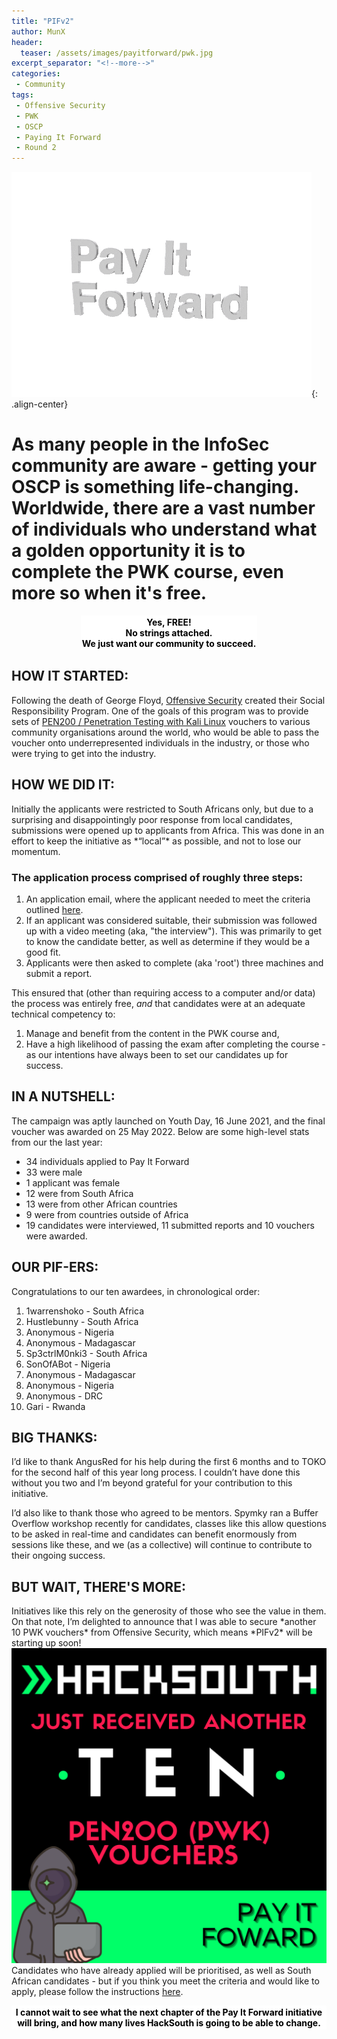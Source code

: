 ```yaml
---
title: "PIFv2"
author: MunX
header:
  teaser: /assets/images/payitforward/pwk.jpg
excerpt_separator: "<!--more-->"
categories:
 - Community
tags:
 - Offensive Security
 - PWK
 - OSCP
 - Paying It Forward
 - Round 2
---
```


![Pay it forward](/assets/images/payitforward/pif.gif){: .align-center}

<h1> As many people in the InfoSec community are aware - getting your OSCP is something life-changing. <br/> Worldwide, there are a vast number of individuals who understand what a golden opportunity it is to complete the PWK course, even more so when it's free.</h1> 
 
<p style="text-align: center;"><strong><span style="background-color: white; color: black;padding: 2px; display: inline-block">Yes, FREE! <br/> No strings attached. <br/> We just want our community to succeed. </span></strong>

<h2> HOW IT STARTED: </h2>
Following the death of George Floyd, <a target="_blank" rel="noopener noreferrer" href="https://www.offensive-security.com/"><i class="fas fa-external-link-square-alt"></i> Offensive Security</a> created their Social Responsibility Program. One of the goals of this program was to provide sets of <a target="_blank" rel="noopener noreferrer" href="https://www.offensive-security.com/pwk-oscp/"><i class="fas fa-external-link-square-alt"></i> PEN200 / Penetration Testing with Kali Linux</a> vouchers to various community organisations around the world, who would be able to pass the voucher onto underrepresented individuals in the industry, or those who were trying to get into the industry. 

<h2> HOW WE DID IT: </h2>
Initially the applicants were restricted to South Africans only, but due to a surprising and disappointingly poor response from local candidates, submissions were opened up to applicants from Africa. This was done in an effort to keep the initiative as *“local”* as possible, and not to lose our momentum. 

<h3> The application process comprised of roughly three steps: </h3>

1. An application email, where the applicant needed to meet the criteria outlined <a target="_blank" rel="noopener noreferrer" href="https://hacksouth.africa/community/Pay-It-Forward/"><i class="fas fa-external-link-square-alt"></i> here</a>. 
2. If an applicant was considered suitable, their submission was followed up with a video meeting (aka, "the interview"). This was primarily to get to know the candidate better, as well as determine if they would be a good fit. 
3. Applicants were then asked to complete (aka 'root') three machines and submit a report. 

This ensured that (other than requiring access to a computer and/or data) the process was entirely free, *and* that candidates were at an adequate technical competency to:

1. Manage and benefit from the content in the PWK course and,
2. Have a high likelihood of passing the exam after completing the course - as our intentions have always been to set our candidates up for success. 

<h2> IN A NUTSHELL: </h2>
The campaign was aptly launched on Youth Day, 16 June 2021, and the final voucher was awarded on 25 May 2022. Below are some high-level stats from our the last year:

* 34 individuals applied to Pay It Forward
* 33 were male
* 1 applicant was female 
* 12 were from South Africa 
* 13 were from other African countries 
* 9 were from countries outside of Africa 
* 19 candidates were interviewed, 11 submitted reports and 10 vouchers were awarded. 

<h2> OUR PIF-ERS: </h2>
Congratulations to our ten awardees, in chronological order:

1. 1warrenshoko - South Africa
2. Hustlebunny - South Africa
3. Anonymous - Nigeria
4. Anonymous - Madagascar
5. Sp3ctrlM0nki3 - South Africa
6. SonOfABot - Nigeria
7. Anonymous - Madagascar
8. Anonymous - Nigeria
9. Anonymous - DRC
10. Gari - Rwanda


<h2> BIG THANKS: </h2>
I’d like to thank AngusRed for his help during the first 6 months and to TOKO for the second half of this year long process. I couldn’t have done this without you two and I’m beyond grateful for your contribution to this initiative. 

I’d also like to thank those who agreed to be mentors. Spymky ran a Buffer Overflow workshop recently for candidates, classes like this allow questions to be asked in real-time and candidates can benefit enormously from sessions like these, and we (as a collective) will continue to contribute to their ongoing success. 

<h2> BUT WAIT, THERE'S MORE: </h2>
Initiatives like this rely on the generosity of those who see the value in them. On that note, I’m delighted to announce that I was able to secure *another 10 PWK vouchers* from Offensive Security, which means *PIFv2* will be starting up soon! 

<img src="/assets/images/payitforward/41DA3E0C-2AD1-4194-ADE1-3512AF29BFCF.PNG" alt="Pay it forward!"/>

<br/>
Candidates who have already applied will be prioritised, as well as South African candidates - but if you think you meet the criteria and would like to apply, please follow the instructions <a target="_blank" rel="noopener noreferrer" href="https://hacksouth.africa/community/Pay-It-Forward/"><i class="fas fa-external-link-square-alt"></i> here</a>. 


<p style="text-align: center;"><strong><span style="background-color: white; color: black;padding: 2px; display: inline-block">I cannot wait to see what the next chapter of the Pay It Forward initiative will bring, and how many lives HackSouth is going to be able to change. </span></strong>

 
